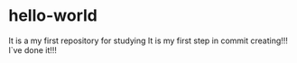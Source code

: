 # hello-world
It is a my first repository for studying
It is my first step in commit creating!!!
I`ve done it!!!
